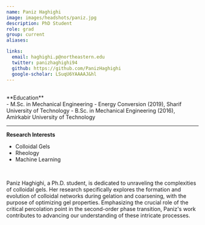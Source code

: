 ```yaml
---
name: Paniz Haghighi
image: images/headshots/paniz.jpg
description: PhD Student
role: grad
group: current
aliases:

links:
  email: haghighi.p@northeastern.edu
  twitter: panizhaghighi94
  github: https://github.com/PanizHaghighi
  google-scholar: LSuqU6YAAAAJ&hl
---
```

<br>
**Education**
<br>
- M.Sc. in Mechanical Engineering - Energy Conversion (2019), Sharif University of Technology
- B.Sc. in Mechanical Engineering (2016), Amirkabir University of Technology
<br>
<hr>

**Research Interests**
<br>
- Colloidal Gels
- Rheology
- Machine Learning
<br>

Paniz Haghighi, a Ph.D. student, is dedicated to unraveling the complexities of colloidal gels. Her research specifically explores the formation and evolution of colloidal networks during gelation and coarsening, with the purpose of optimizing gel properties. Emphasizing the crucial role of the critical percolation point in the second-order phase transition, Paniz's work contributes to advancing our understanding of these intricate processes.

